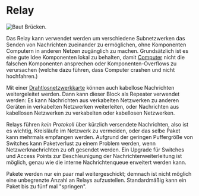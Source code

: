 # Relay

![Baut Brücken.](oredict:oc:relay)

Das Relay kann verwendet werden um verschiedene Subnetzwerken das Senden von Nachrichten zueinander zu ermöglichen, ohne Komponenten Computern in anderen Netzen zugänglich zu machen. Grundsätzlich ist es eine gute Idee Komponenten lokal zu behalten, damit [Computer](../general/computer.md) nicht die falschen Komponenten ansprechen oder Komponenten-Overflows zu verursachen (welche dazu führen, dass Computer crashen und nicht hochfahren.)

Mit einer [Drahtlosnetzwerkkarte](../item/wlanCard1.md) können auch kabellose Nachrichten weitergeleitet werden. Dann kann dieser Block als Repeater verwendet werden: Es kann Nachrichten aus verkabelten Netzwerken zu anderen Geräten in verkabelten Netzwerken weiterleiten, oder Nachrichten aus kabellosen Netzwerken zu verkabelten oder kabellosen Netzwerken.

Relays führen *kein Protokoll* über kürzlich versendete Nachrichten, also ist es wichtig, Kreisläufe im Netzwerk zu vermeiden, oder das selbe Paket kann mehrmals empfangen werden. Aufgrund der geringen Puffergröße von Switches kann Paketverlust zu einem Problem werden, wenn Netzwerknachrichten zu oft gesendet werden. Ein Upgrade für Switches und Access Points zur Beschleunigung der Nachrichtenweiterleitung ist möglich, genau wie die interne Nachrichtenqueue erweitert werden kann.

Pakete werden nur ein paar mal weitergeschickt; demnach ist nicht möglich eine unbegrenzte Anzahl an Relays aufzustellen. Standardmäßig kann ein Paket bis zu fünf mal "springen".
